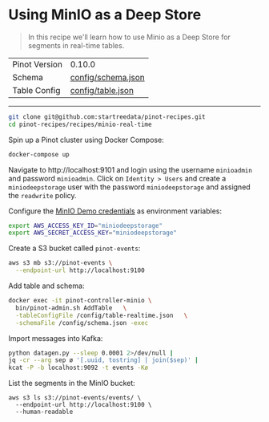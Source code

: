 # Using MinIO as a Deep Store

> In this recipe we'll learn how to use Minio as a Deep Store for segments in real-time tables.

<table>
  <tr>
    <td>Pinot Version</td>
    <td>0.10.0</td>
  </tr>
  <tr>
    <td>Schema</td>
    <td><a href="config/schema.json">config/schema.json</a></td>
  </tr>
    <tr>
    <td>Table Config</td>
    <td><a href="config/table.json">config/table.json</a></td>
  </tr>
</table>


***

```bash
git clone git@github.com:startreedata/pinot-recipes.git
cd pinot-recipes/recipes/minio-real-time
```

Spin up a Pinot cluster using Docker Compose:

```bash
docker-compose up
```

Navigate to http://localhost:9101 and login using the username `minioadmin` and password `minioadmin`. 
Click on `Identity > Users` and create a `miniodeepstorage` user with the password `miniodeepstorage` and assigned the `readwrite` policy.

Configure the [MinIO Demo credentials](https://docs.min.io/docs/aws-cli-with-minio) as environment variables:

```bash
export AWS_ACCESS_KEY_ID="miniodeepstorage" 
export AWS_SECRET_ACCESS_KEY="miniodeepstorage" 
```

Create a S3 bucket called `pinot-events`:

```bash
aws s3 mb s3://pinot-events \
  --endpoint-url http://localhost:9100 
```

Add table and schema:

```bash
docker exec -it pinot-controller-minio \
  bin/pinot-admin.sh AddTable   \
  -tableConfigFile /config/table-realtime.json   \
  -schemaFile /config/schema.json -exec
```


Import messages into Kafka:

```bash
python datagen.py --sleep 0.0001 2>/dev/null |
jq -cr --arg sep ø '[.uuid, tostring] | join($sep)' |
kcat -P -b localhost:9092 -t events -Kø
```

List the segments in the MinIO bucket:

```
aws s3 ls s3://pinot-events/events/ \
  --endpoint-url http://localhost:9100 \
  --human-readable 
```

